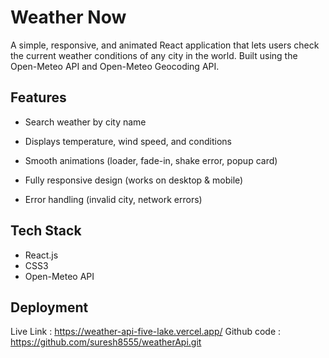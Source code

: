 # Weather Now
A simple, responsive, and animated React application that lets users check the current weather conditions of any city in the world. Built using the Open-Meteo API and Open-Meteo Geocoding API.

## Features

- Search weather by city name

- Displays temperature, wind speed, and conditions

- Smooth animations (loader, fade-in, shake error, popup card)

- Fully responsive design (works on desktop & mobile)

- Error handling (invalid city, network errors)

## Tech Stack
- React.js
- CSS3
- Open-Meteo API

## Deployment
Live Link : https://weather-api-five-lake.vercel.app/
Github code : https://github.com/suresh8555/weatherApi.git